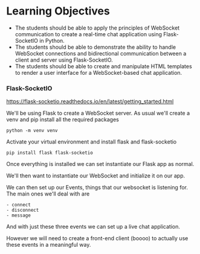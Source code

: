 # Learning Objectives

- The students should be able to apply the principles of WebSocket communication to create a real-time chat application using Flask-SocketIO in Python.
- The students should be able to demonstrate the ability to handle WebSocket connections and bidirectional communication between a client and server using Flask-SocketIO.
- The students should be able to create and manipulate HTML templates to render a user interface for a WebSocket-based chat application.

### Flask-SocketIO
https://flask-socketio.readthedocs.io/en/latest/getting_started.html

We'll be using Flask to create a WebSocket server. As usual we'll create a venv and pip install all the required packages

```
python -m venv venv
```

Activate your virtual environment and install flask and flask-socketio

```
pip install flask flask-socketio
```

Once everything is installed we can set instantiate our Flask app as normal.

We'll then want to instantiate our WebSocket and initialize it on our app.

We can then set up our Events, things that our websocket is listening for. The main ones we'll deal with are

```
- connect
- disconnect
- message
```

And with just these three events we can set up a live chat application.

However we will need to create a front-end client (boooo) to actually use these events in a meaningful way.
